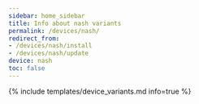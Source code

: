 ```yaml
---
sidebar: home_sidebar
title: Info about nash variants
permalink: /devices/nash/
redirect_from:
- /devices/nash/install
- /devices/nash/update
device: nash
toc: false
---
```

{% include templates/device_variants.md info=true %}
